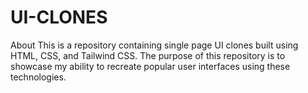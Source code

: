 # UI-CLONES
About This is a repository containing single page UI clones built using HTML, CSS, and Tailwind CSS. The purpose of this repository is to showcase my ability to recreate popular user interfaces using these technologies.
